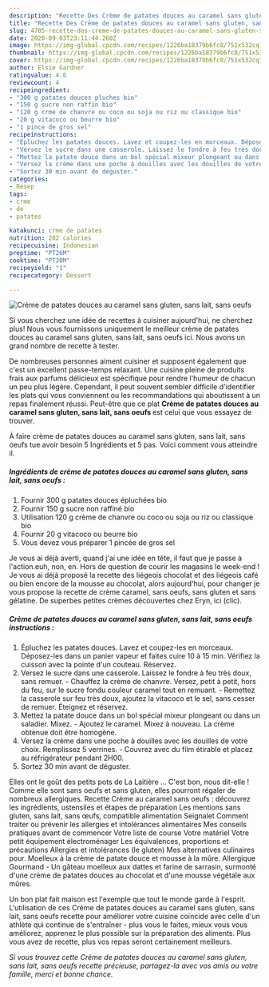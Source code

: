 ```yaml
---
description: "Recette Des Crème de patates douces au caramel sans gluten, sans lait, sans oeufs "
title: "Recette Des Crème de patates douces au caramel sans gluten, sans lait, sans oeufs "
slug: 4705-recette-des-creme-de-patates-douces-au-caramel-sans-gluten-sans-lait-sans-oeufs
date: 2020-09-03T23:11:44.260Z
image: https://img-global.cpcdn.com/recipes/1226ba18379b6fc8/751x532cq70/creme-de-patates-douces-au-caramel-sans-gluten-sans-lait-sans-oeufs-photo-principale-de-la-recette.jpg
thumbnail: https://img-global.cpcdn.com/recipes/1226ba18379b6fc8/751x532cq70/creme-de-patates-douces-au-caramel-sans-gluten-sans-lait-sans-oeufs-photo-principale-de-la-recette.jpg
cover: https://img-global.cpcdn.com/recipes/1226ba18379b6fc8/751x532cq70/creme-de-patates-douces-au-caramel-sans-gluten-sans-lait-sans-oeufs-photo-principale-de-la-recette.jpg
author: Elsie Gardner
ratingvalue: 4.6
reviewcount: 4
recipeingredient:
- "300 g patates douces pluches bio"
- "150 g sucre non raffin bio"
- "120 g crme de chanvre ou coco ou soja ou riz ou classique bio"
- "20 g vitacoco ou beurre bio"
- "1 pince de gros sel"
recipeinstructions:
- "Épluchez les patates douces. Lavez et coupez-les en morceaux. Déposez-les dans un panier vapeur et faites cuire 10 à 15 min. Vérifiez la cuisson avec la pointe d&#39;un couteau. Réservez."
- "Versez le sucre dans une casserole. Laissez le fondre à feu très doux, sans remuer. Chauffez la crème de chanvre. Versez, petit à petit, hors du feu, sur le sucre fondu couleur caramel tout en remuant. Remettez la casserole sur feu très doux, ajoutez la vitacoco et le sel, sans cesser de remuer. Éteignez et réservez."
- "Mettez la patate douce dans un bol spécial mixeur plongeant ou dans un saladier. Mixez. Ajoutez le caramel. Mixez à nouveau. La crème obtenue doit être homogène."
- "Versez la crème dans une poche à douilles avec les douilles de votre choix. Remplissez 5 verrines.  Couvrez avec du film étirable et placez au réfrigérateur pendant 2H00."
- "Sortez 30 min avant de déguster."
categories:
- Resep
tags:
- crme
- de
- patates

katakunci: crme de patates 
nutrition: 282 calories
recipecuisine: Indonesian
preptime: "PT26M"
cooktime: "PT30M"
recipeyield: "1"
recipecategory: Dessert

---
```



![Crème de patates douces au caramel sans gluten, sans lait, sans oeufs ](https://img-global.cpcdn.com/recipes/1226ba18379b6fc8/751x532cq70/creme-de-patates-douces-au-caramel-sans-gluten-sans-lait-sans-oeufs-photo-principale-de-la-recette.jpg)

Si vous cherchez une idée de recettes à cuisiner aujourd'hui, ne cherchez plus! Nous vous fournissons uniquement le meilleur crème de patates douces au caramel sans gluten, sans lait, sans oeufs  ici. Nous avons un grand nombre de recette à tester.

De nombreuses personnes aiment cuisiner et supposent également que c'est un excellent passe-temps relaxant. Une cuisine pleine de produits frais aux parfums délicieux est spécifique pour rendre l'humeur de chacun un peu plus légère. Cependant, il peut souvent sembler difficile d'identifier les plats qui vous conviennent ou les recommandations qui aboutissent à un repas finalement réussi. Peut-être que ce plat <strong> Crème de patates douces au caramel sans gluten, sans lait, sans oeufs  </strong> est celui que vous essayez de trouver.

<!--inarticleads1-->

À faire crème de patates douces au caramel sans gluten, sans lait, sans oeufs  tue avoir besoin 5 Ingrédients et 5 pas. Voici comment vous atteindre il.

##### Ingrédients de crème de patates douces au caramel sans gluten, sans lait, sans oeufs  :

1. Fournir 300 g patates douces épluchées bio
1. Fournir 150 g sucre non raffiné bio
1. Utilisation 120 g crème de chanvre ou coco ou soja ou riz ou classique bio
1. Fournir 20 g vitacoco ou beurre bio
1. Vous devez vous préparer 1 pincée de gros sel


Je vous ai déjà averti, quand j&#39;ai une idée en tête, il faut que je passe à l&#39;action.euh, non, en. Hors de question de courir les magasins le week-end ! Je vous ai déjà proposé la recette des liégeois chocolat et des liégeois café ou bien encore de la mousse au chocolat, alors aujourd&#39;hui, pour changer je vous propose la recette de crème caramel, sans oeufs, sans gluten et sans gélatine. De superbes petites crèmes découvertes chez Eryn, ici (clic). 

<!--inarticleads2-->

##### Crème de patates douces au caramel sans gluten, sans lait, sans oeufs  instructions :

1. Épluchez les patates douces. Lavez et coupez-les en morceaux. Déposez-les dans un panier vapeur et faites cuire 10 à 15 min. Vérifiez la cuisson avec la pointe d&#39;un couteau. Réservez.
1. Versez le sucre dans une casserole. Laissez le fondre à feu très doux, sans remuer. - Chauffez la crème de chanvre. Versez, petit à petit, hors du feu, sur le sucre fondu couleur caramel tout en remuant. - Remettez la casserole sur feu très doux, ajoutez la vitacoco et le sel, sans cesser de remuer. Éteignez et réservez.
1. Mettez la patate douce dans un bol spécial mixeur plongeant ou dans un saladier. Mixez. - Ajoutez le caramel. Mixez à nouveau. La crème obtenue doit être homogène.
1. Versez la crème dans une poche à douilles avec les douilles de votre choix. Remplissez 5 verrines.  - Couvrez avec du film étirable et placez au réfrigérateur pendant 2H00.
1. Sortez 30 min avant de déguster.


Elles ont le goût des petits pots de La Laitière … C&#39;est bon, nous dit-elle ! Comme elle sont sans oeufs et sans gluten, elles pourront régaler de nombreux allergiques. Recette Crème au caramel sans oeufs : découvrez les ingrédients, ustensiles et étapes de préparation Les mentions sans gluten, sans lait, sans œufs, compatible alimentation Seignalet Comment traiter ou prévenir les allergies et intolérances alimentaires Mes conseils pratiques avant de commencer Votre liste de course Votre matériel Votre petit équipement électroménager Les équivalences, proportions et précautions Allergies et intolérances (le gluten) Mes alternatives culinaires pour. Moelleux à la crème de patate douce et mousse à la mûre. Allergique Gourmand - Un gâteau moelleux aux dattes et farine de sarrasin, surmonté d&#39;une crème de patates douces au chocolat et d&#39;une mousse végétale aux mûres. 

<!--inarticleads1-->

<p>
Un bon plat fait maison est l'exemple que tout le monde garde à l'esprit. L'utilisation de ces Crème de patates douces au caramel sans gluten, sans lait, sans oeufs  recette pour améliorer votre cuisine coïncide avec celle d'un athlète qui continue de s'entraîner - plus vous le faites, mieux vous vous améliorez, apprenez le plus possible sur la préparation des aliments. Plus vous avez de recette, plus vos repas seront certainement meilleurs.
</p>

<p>
<i>Si vous trouvez cette Crème de patates douces au caramel sans gluten, sans lait, sans oeufs  recette précieuse, partagez-la avec vos amis ou votre famille, merci et bonne chance.</i>
</p>
